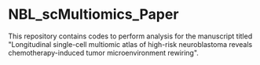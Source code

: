 # NBL_scMultiomics_Paper
This repository contains codes to perform analysis for the manuscript titled "Longitudinal single-cell multiomic atlas of high-risk neuroblastoma reveals chemotherapy-induced tumor microenvironment rewiring".

